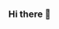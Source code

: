 ### Hi there 👋

<!--
**thisishardik/thisishardik** is a ✨ _special_ ✨ repository because its `README.md` (this file) appears on your GitHub profile.

Here are some ideas to get you started:

- 🔭 I’m currently working on Medical Imaging and Digital Pathology
- 🌱 I’m currently learning Language Modelling
- 👯 I’m looking to collaborate on projects incorporating AI/ML techniques 
- 📫 How to reach me:
      LinkedIn: https://www.linkedin.com/in/hardik-srivastava-2911hs/
      Email: technical.hardik29@gmail.com
-->
